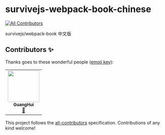 # survivejs-webpack-book-chinese

<!-- ALL-CONTRIBUTORS-BADGE:START - Do not remove or modify this section -->

[![All Contributors](https://img.shields.io/badge/all_contributors-1-orange.svg?style=flat-square)](#contributors-)

<!-- ALL-CONTRIBUTORS-BADGE:END -->

survivejs/webpack-book 中文版

## Contributors ✨

Thanks goes to these wonderful people ([emoji key](https://allcontributors.org/docs/en/emoji-key)):

<!-- ALL-CONTRIBUTORS-LIST:START - Do not remove or modify this section -->
<!-- prettier-ignore-start -->
<!-- markdownlint-disable -->
<table>
  <tr>
    <td align="center"><a href="https://github.com/guanghui"><img src="https://avatars3.githubusercontent.com/u/1115181?v=4" width="100px;" alt=""/><br /><sub><b>GuangHui</b></sub></a><br /><a href="https://github.com/GuangHui/survivejs-webpack-book-chinese/commits?author=guanghui" title="Documentation">📖</a></td>
  </tr>
</table>

<!-- markdownlint-enable -->
<!-- prettier-ignore-end -->

<!-- ALL-CONTRIBUTORS-LIST:END -->

This project follows the [all-contributors](https://github.com/all-contributors/all-contributors) specification. Contributions of any kind welcome!
